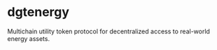 # dgtenergy
Multichain utility token protocol for decentralized access to real-world energy assets.
